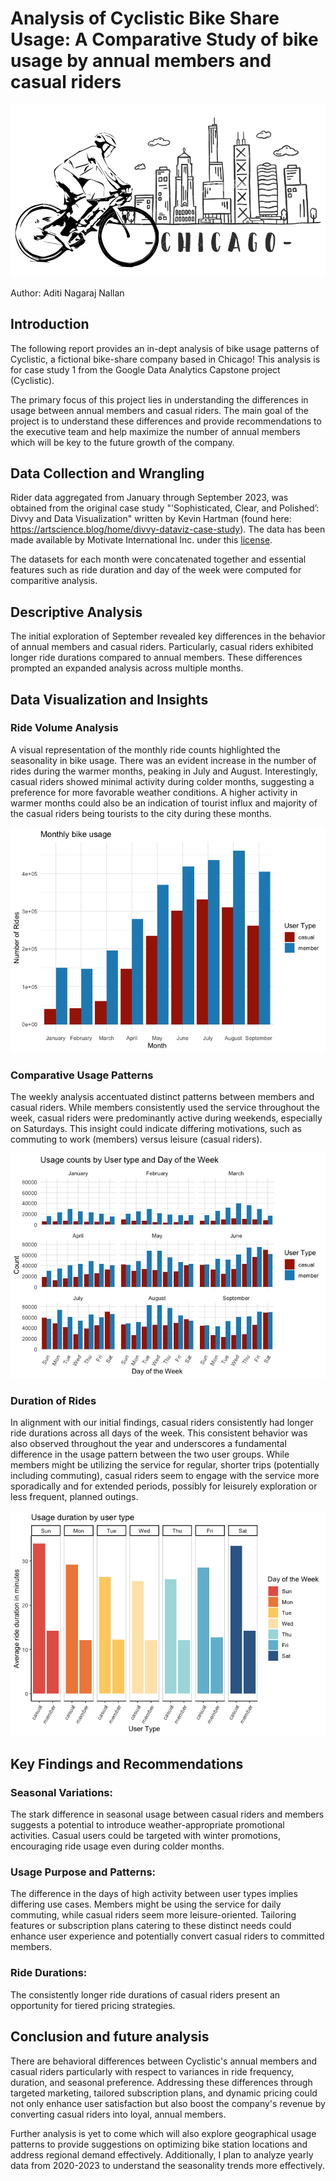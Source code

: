 # Analysis of Cyclistic Bike Share Usage: A Comparative Study of bike usage by annual members and casual riders

![](Cyclist.png)

Author: Aditi Nagaraj Nallan


## Introduction

The following report provides an in-dept analysis of bike usage patterns of Cyclistic, a fictional bike-share company based in Chicago! This analysis is for case study 1 from the Google Data Analytics Capstone project (Cyclistic). 

The primary focus of this project lies in understanding the differences in usage between annual members and casual riders. The main goal of the project is to understand these differences and provide recommendations to the executive team and help maximize the number of annual members which will be key to the future growth of the company. 


## Data Collection and Wrangling

Rider data aggregated from January through September 2023, was obtained from the original case study "'Sophisticated, Clear, and Polished’: Divvy and Data Visualization" written by Kevin Hartman (found here: https://artscience.blog/home/divvy-dataviz-case-study). The data has been made available by Motivate International Inc. under this [license](https://www.divvybikes.com/data-license-agreement). 

The datasets for each month were concatenated together and essential features such as ride duration and day of the week were computed for comparitive analysis.


## Descriptive Analysis

The initial exploration of September revealed key differences in the behavior of annual members and casual riders. Particularly, casual riders exhibited longer ride durations compared to annual members. These differences prompted an expanded analysis across multiple months.


## Data Visualization and Insights

### Ride Volume Analysis
A visual representation of the monthly ride counts highlighted the seasonality in bike usage. There was an evident increase in the number of rides during the warmer months, peaking in July and August. Interestingly, casual riders showed minimal activity during colder months, suggesting a preference for more favorable weather conditions. A higher activity in warmer months could also be an indication of tourist influx and majority of the casual riders being tourists to the city during these months. 

![](Bike_Share_DA_files/figure-gfm/unnamed-chunk-20-1.png)

### Comparative Usage Patterns
The weekly analysis accentuated distinct patterns between members and casual riders. While members consistently used the service throughout the week, casual riders were predominantly active during weekends, especially on Saturdays. This insight could indicate differing motivations, such as commuting to work (members) versus leisure (casual riders).

![](Bike_Share_DA_files/figure-gfm/viz1-1.png)

### Duration of Rides
In alignment with our initial findings, casual riders consistently had longer ride durations across all days of the week. This consistent behavior was also observed throughout the year and underscores a fundamental difference in the usage pattern between the two user groups. While members might be utilizing the service for regular, shorter trips (potentially including commuting), casual riders seem to engage with the service more sporadically and for extended periods, possibly for leisurely exploration or less frequent, planned outings.

![](Bike_Share_DA_files/figure-gfm/unnamed-chunk-22-1.png)


## Key Findings and Recommendations

### Seasonal Variations: 
The stark difference in seasonal usage between casual riders and members suggests a potential to introduce weather-appropriate promotional activities. Casual users could be targeted with winter promotions, encouraging ride usage even during colder months.

### Usage Purpose and Patterns: 
The difference in the days of high activity between user types implies differing use cases. Members might be using the service for daily commuting, while casual riders seem more leisure-oriented. Tailoring features or subscription plans catering to these distinct needs could enhance user experience and potentially convert casual riders to committed members.

### Ride Durations: 
The consistently longer ride durations of casual riders present an opportunity for tiered pricing strategies. 


## Conclusion and future analysis 

There are behavioral differences between Cyclistic's annual members and casual riders particularly with respect to variances in ride frequency, duration, and seasonal preference. Addressing these differences through targeted marketing, tailored subscription plans, and dynamic pricing could not only enhance user satisfaction but also boost the company's revenue by converting casual riders into loyal, annual members. 

Further analysis is yet to come which will also explore geographical usage patterns to provide suggestions on optimizing bike station locations and address regional demand effectively. Additionally, I plan to analyze yearly data from 2020-2023 to understand the seasonality trends more effectively. 



